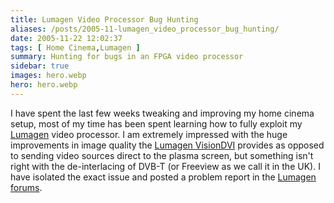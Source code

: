 ```yaml
---
title: Lumagen Video Processor Bug Hunting
aliases: /posts/2005-11-lumagen_video_processor_bug_hunting/
date: 2005-11-22 12:02:37
tags: [ Home Cinema,Lumagen ]
summary: Hunting for bugs in an FPGA video processor
sidebar: true
images: hero.webp
hero: hero.webp
---
```


I have spent the last few weeks tweaking and improving my home cinema setup,
most of my time has been spent learning how to fully exploit my
[Lumagen](http://www.lumagen.com) video processor. I am extremely impressed
with the huge improvements in image quality the [Lumagen VisionDVI](http://www.lumagen.com/testindex.php?module=dvi_details)
provides as opposed to sending video sources direct to the plasma screen, but something
isn't right with the de-interlacing of DVB-T (or Freeview as we call it in the
UK). I have isolated the exact issue and posted a problem report in the
[Lumagen forums](http://www.convergent-av.co.uk/forum/index.php).
